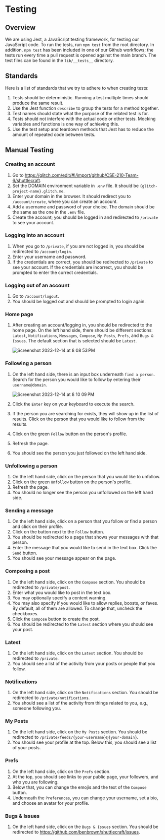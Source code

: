 # Testing

## Overview

We are using Jest, a JavaScript testing framework, for testing our JavaScript code. To run the tests, run `npm test` from the root directory. In addition, `npm test` has been included in one of our Github workflows; the tests run every time a pull request is opened against the main branch. The test files can be found in the `lib/__tests__` directory.

## Standards

Here is a list of standards that we try to adhere to when creating tests:

1. Tests should be deterministic. Running a test multiple times should produce the same result.
2. Use the Jest function `describe` to group the tests for a method together.
3. Test names should state what the purpose of the related test is for.
4. Tests should not interfere with the actual code or other tests. Mocking variables and functions is one way of achieving this.
5. Use the test setup and teardown methods that Jest has to reduce the amount of repeated code between tests.

## Manual Testing

### Creating an account

1. Go to https://glitch.com/edit/#!/import/github/CSE-210-Team-6/shuttlecraft.
2. Set the DOMAIN environment variable in `.env` file. It should be `{glitch-project-name}.glitch.me`.
3. Enter your domain in the browser. It should redirect you to `/account/create`, where you can create an account.
4. Add a username and password of your choice. The domain should be the same as the one in the `.env` file.
5. Create the account; you should be logged in and redirected to `/private` to see your account.

### Logging into an account

1. When you go to `/private`, if you are not logged in, you should be redirected to `/account/login`.
2. Enter your username and password.
3. If the credentials are correct, you should be redirected to `/private` to see your account. If the credentials are incorrect, you should be prompted to enter the correct credentials.

### Logging out of an account

1. Go to `/account/logout`.
2. You should be logged out and should be prompted to login again.

### Home page

1. After creating an account/logging in, you should be redirected to the home page. On the left hand side, there should be different sections: `Latest`, `Notifications`, `Messages`, `Compose`, `My Posts`, `Prefs`, and `Bugs & Issues`. The default section that is selected should be `Latest`.

   ![Screenshot 2023-12-14 at 8 08 53 PM](https://github.com/CSE-210-Team-6/shuttlecraft/assets/52771821/f4461699-e8f0-46a2-91fc-880d6eb2c7be)

### Following a person

1. On the left hand side, there is an input box underneath `find a person`. Search for the person you would like to follow by entering their `username@domain`.

   ![Screenshot 2023-12-14 at 8 10 09 PM](https://github.com/CSE-210-Team-6/shuttlecraft/assets/52771821/4f22e2d1-9441-410d-9897-4d63b2b3404a)
2. Click the `Enter` key on your keyboard to execute the search.
3. If the person you are searching for exists, they will show up in the list of results. Click on the person that you would like to follow from the results.
4. Click on the green `Follow` button on the person's profile.
5. Refresh the page.
6. You should see the person you just followed on the left hand side.

### Unfollowing a person

1. On the left hand side, click on the person that you would like to unfollow.
2. Click on the green `Unfollow` button on the person's profile.
3. Refresh the page.
4. You should no longer see the person you unfollowed on the left hand side.

### Sending a message

1. On the left hand side, click on a person that you follow or find a person and click on their profile.
2. Click on the button next to the `Follow` button.
3. You should be redirected to a page that shows your messages with that person.
4. Enter the message that you would like to send in the text box. Click the `Send` button.
5. You should see your message appear on the page.

### Composing a post

1. On the left hand side, click on the `Compose` section. You should be redirected to `/private/post`.
2. Enter what you would like to post in the text box.
3. You may optionally specify a content warning.
4. You may also specify if you would like to allow replies, boosts, or faves. By default, all of them are allowed. To change that, uncheck the checkboxes.
5. Click the `Compose` button to create the post.
6. You should be redirected to the `Latest` section where you should see your post.

### Latest

1. On the left hand side, click on the `Latest` section. You should be redirected to `/private`.
2. You should see a list of the activity from your posts or people that you follow.

### Notifications

1. On the left hand side, click on the `Notifications` section. You should be redirected to `/private/notifications`.
2. You should see a list of the activity from things related to you, e.g., someone following you.

### My Posts

1. On the left hand side, click on the `My Posts` section. You should be redirected to `/private/feeds/{your-username}@{your-domain}`.
2. You should see your profile at the top. Below this, you should see a list of your posts.

### Prefs

1. On the left hand side, click on the `Prefs` section.
2. At the top, you should see links to your public page, your followers, and who you are following.
3. Below that, you can change the emojis and the text of the `Compose` button.
4. Underneath the `Preferences`, you can change your username, set a bio, and choose an avatar for your profile.

### Bugs & Issues

1. On the left hand side, click on the `Bugs & Issues` section. You should be redirected to https://github.com/benbrown/shuttlecraft/issues.

